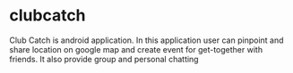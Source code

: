 # clubcatch
Club Catch is android application. In this application user can pinpoint and share location on google map and create event for get-together with friends. It also provide group and personal chatting
